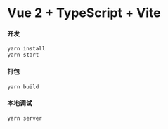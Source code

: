 # Vue 2 + TypeScript + Vite

#### 开发
```
yarn install
yarn start
```

#### 打包
```
yarn build
```

#### 本地调试
```
yarn server
```